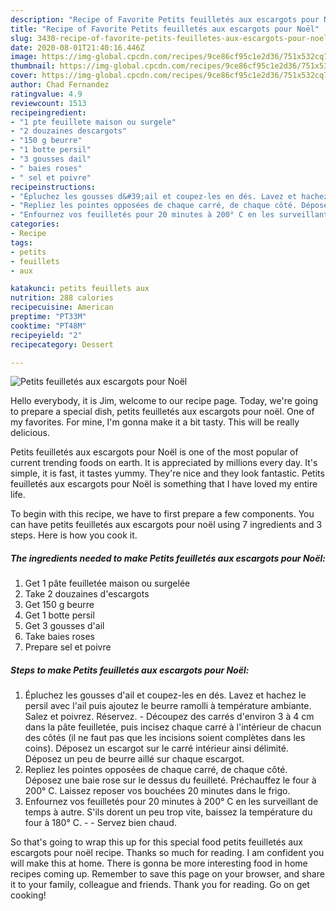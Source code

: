 ```yaml
---
description: "Recipe of Favorite Petits feuilletés aux escargots pour Noël"
title: "Recipe of Favorite Petits feuilletés aux escargots pour Noël"
slug: 3430-recipe-of-favorite-petits-feuilletes-aux-escargots-pour-noel
date: 2020-08-01T21:40:16.446Z
image: https://img-global.cpcdn.com/recipes/9ce86cf95c1e2d36/751x532cq70/petits-feuilletes-aux-escargots-pour-noel-photo-principale-de-la-recette.jpg
thumbnail: https://img-global.cpcdn.com/recipes/9ce86cf95c1e2d36/751x532cq70/petits-feuilletes-aux-escargots-pour-noel-photo-principale-de-la-recette.jpg
cover: https://img-global.cpcdn.com/recipes/9ce86cf95c1e2d36/751x532cq70/petits-feuilletes-aux-escargots-pour-noel-photo-principale-de-la-recette.jpg
author: Chad Fernandez
ratingvalue: 4.9
reviewcount: 1513
recipeingredient:
- "1 pte feuillete maison ou surgele"
- "2 douzaines descargots"
- "150 g beurre"
- "1 botte persil"
- "3 gousses dail"
- " baies roses"
- " sel et poivre"
recipeinstructions:
- "Épluchez les gousses d&#39;ail et coupez-les en dés. Lavez et hachez le persil avec l&#39;ail puis ajoutez le beurre ramolli à température ambiante. Salez et poivrez. Réservez. Découpez des carrés d&#39;environ 3 à 4 cm dans la pâte feuilletée, puis incisez chaque carré à l&#39;intérieur de chacun des côtés (il ne faut pas que les incisions soient complètes dans les coins). Déposez un escargot sur le carré intérieur ainsi délimité. Déposez un peu de beurre aillé sur chaque escargot."
- "Repliez les pointes opposées de chaque carré, de chaque côté. Déposez une baie rose sur le dessus du feuilleté. Préchauffez le four à 200° C. Laissez reposer vos bouchées 20 minutes dans le frigo."
- "Enfournez vos feuilletés pour 20 minutes à 200° C en les surveillant de temps à autre. S&#39;ils dorent un peu trop vite, baissez la température du four à 180° C.  Servez bien chaud."
categories:
- Recipe
tags:
- petits
- feuillets
- aux

katakunci: petits feuillets aux 
nutrition: 288 calories
recipecuisine: American
preptime: "PT33M"
cooktime: "PT48M"
recipeyield: "2"
recipecategory: Dessert

---
```



![Petits feuilletés aux escargots pour Noël](https://img-global.cpcdn.com/recipes/9ce86cf95c1e2d36/751x532cq70/petits-feuilletes-aux-escargots-pour-noel-photo-principale-de-la-recette.jpg)

Hello everybody, it is Jim, welcome to our recipe page. Today, we're going to prepare a special dish, petits feuilletés aux escargots pour noël. One of my favorites. For mine, I'm gonna make it a bit tasty. This will be really delicious.

Petits feuilletés aux escargots pour Noël is one of the most popular of current trending foods on earth. It is appreciated by millions every day. It's simple, it is fast, it tastes yummy. They're nice and they look fantastic. Petits feuilletés aux escargots pour Noël is something that I have loved my entire life.




To begin with this recipe, we have to first prepare a few components. You can have petits feuilletés aux escargots pour noël using 7 ingredients and 3 steps. Here is how you cook it.

<!--inarticleads1-->

##### The ingredients needed to make Petits feuilletés aux escargots pour Noël:

1. Get 1 pâte feuilletée maison ou surgelée
1. Take 2 douzaines d&#39;escargots
1. Get 150 g beurre
1. Get 1 botte persil
1. Get 3 gousses d&#39;ail
1. Take  baies roses
1. Prepare  sel et poivre




<!--inarticleads2-->

##### Steps to make Petits feuilletés aux escargots pour Noël:

1. Épluchez les gousses d&#39;ail et coupez-les en dés. Lavez et hachez le persil avec l&#39;ail puis ajoutez le beurre ramolli à température ambiante. Salez et poivrez. Réservez. - Découpez des carrés d&#39;environ 3 à 4 cm dans la pâte feuilletée, puis incisez chaque carré à l&#39;intérieur de chacun des côtés (il ne faut pas que les incisions soient complètes dans les coins). Déposez un escargot sur le carré intérieur ainsi délimité. Déposez un peu de beurre aillé sur chaque escargot.
1. Repliez les pointes opposées de chaque carré, de chaque côté. Déposez une baie rose sur le dessus du feuilleté. Préchauffez le four à 200° C. Laissez reposer vos bouchées 20 minutes dans le frigo.
1. Enfournez vos feuilletés pour 20 minutes à 200° C en les surveillant de temps à autre. S&#39;ils dorent un peu trop vite, baissez la température du four à 180° C. -  - Servez bien chaud.




So that's going to wrap this up for this special food petits feuilletés aux escargots pour noël recipe. Thanks so much for reading. I am confident you will make this at home. There is gonna be more interesting food in home recipes coming up. Remember to save this page on your browser, and share it to your family, colleague and friends. Thank you for reading. Go on get cooking!
